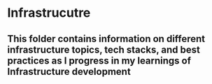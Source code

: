 # Infrastrucutre 

## This folder contains information on different infrastructure topics, tech stacks, and best practices as I progress in my learnings of Infrastructure development

